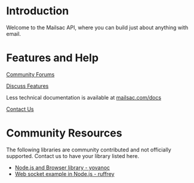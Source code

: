 # Introduction

Welcome to the Mailsac API, where you can build just about anything with email.


# Features and Help

[Community Forums](https://community.mailsac.com/forums/)

[Discuss Features](https://community.mailsac.com/forums/forum/feature-requests/)

Less technical documentation is available at [mailsac.com/docs](/docs)

[Contact Us](/docs/contact-support-and-request-features)

# Community Resources

The following libraries are community contributed and not officially supported. Contact us to have your library listed here.

- [Node.js and Browser library - yovanoc](https://github.com/yovanoc/mailsac)
- [Web socket example in Node.js - ruffrey](https://github.com/ruffrey/mailsac-node-websocket-example)
